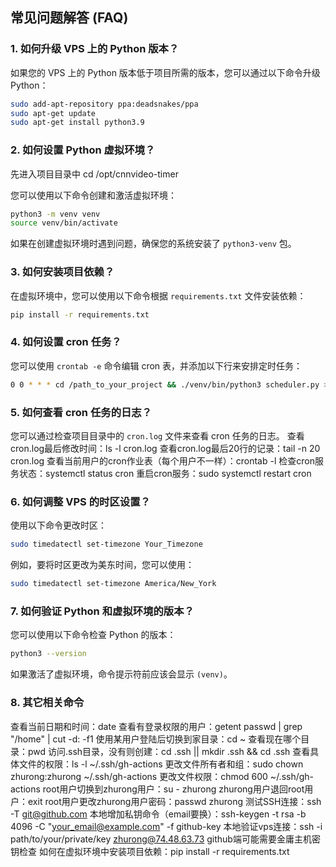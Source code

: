 ## 常见问题解答 (FAQ)

### 1. **如何升级 VPS 上的 Python 版本？**

   如果您的 VPS 上的 Python 版本低于项目所需的版本，您可以通过以下命令升级 Python：
   ```bash
   sudo add-apt-repository ppa:deadsnakes/ppa
   sudo apt-get update
   sudo apt-get install python3.9
   ```

### 2. **如何设置 Python 虚拟环境？**

   先进入项目目录中
   cd /opt/cnnvideo-timer

   您可以使用以下命令创建和激活虚拟环境：
   ```bash
   python3 -m venv venv
   source venv/bin/activate
   ```

   如果在创建虚拟环境时遇到问题，确保您的系统安装了 `python3-venv` 包。

### 3. **如何安装项目依赖？**

   在虚拟环境中，您可以使用以下命令根据 `requirements.txt` 文件安装依赖：
   ```bash
   pip install -r requirements.txt
   ```

### 4. **如何设置 cron 任务？**

   您可以使用 `crontab -e` 命令编辑 cron 表，并添加以下行来安排定时任务：
   ```bash
   0 0 * * * cd /path_to_your_project && ./venv/bin/python3 scheduler.py >> cron.log 2>&1
   ```

### 5. **如何查看 cron 任务的日志？**

   您可以通过检查项目目录中的 `cron.log` 文件来查看 cron 任务的日志。
   查看cron.log最后修改时间：ls -l cron.log
   查看cron.log最后20行的记录：tail -n 20 cron.log
   查看当前用户的cron作业表（每个用户不一样）：crontab -l
   检查cron服务状态：systemctl status cron
   重启cron服务：sudo systemctl restart cron


### 6. **如何调整 VPS 的时区设置？**

   使用以下命令更改时区：
   ```bash
   sudo timedatectl set-timezone Your_Timezone
   ```

   例如，要将时区更改为美东时间，您可以使用：
   ```bash
   sudo timedatectl set-timezone America/New_York
   ```

### 7. **如何验证 Python 和虚拟环境的版本？**

   您可以使用以下命令检查 Python 的版本：
   ```bash
   python3 --version
   ```

   如果激活了虚拟环境，命令提示符前应该会显示 `(venv)`。

### 8. **其它相关命令**

   查看当前日期和时间：date
   查看有登录权限的用户：getent passwd | grep "/home" | cut -d: -f1
   使用某用户登陆后切换到家目录：cd ~
   查看现在哪个目录：pwd
   访问.ssh目录，没有则创建：cd .ssh || mkdir .ssh && cd .ssh
   查看具体文件的权限：ls -l ~/.ssh/gh-actions
   更改文件所有者和组：sudo chown zhurong:zhurong ~/.ssh/gh-actions
   更改文件权限：chmod 600 ~/.ssh/gh-actions
   root用户切换到zhurong用户：su - zhurong
   zhurong用户退回root用户：exit
   root用户更改zhurong用户密码：passwd zhurong
   测试SSH连接：ssh -T git@github.com
   本地增加私钥命令（email要换）：ssh-keygen -t rsa -b 4096 -C "your_email@example.com" -f github-key
   本地验证vps连接：ssh -i path/to/your/private/key zhurong@74.48.63.73
   github端可能需要金庸主机密钥检查
   如何在虚拟环境中安装项目依赖：pip install -r requirements.txt








   
   

